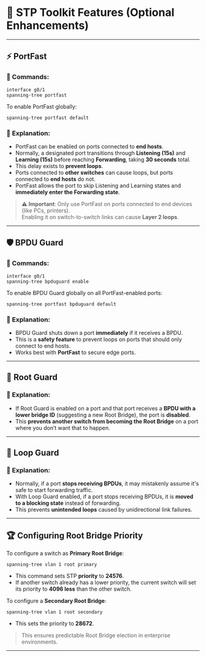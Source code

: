 
# 🧰 STP Toolkit Features (Optional Enhancements)

---

## ⚡ PortFast

### 🔧 Commands:
```
interface g0/1
spanning-tree portfast
```

To enable PortFast globally:
```
spanning-tree portfast default
```

### 📘 Explanation:
- PortFast can be enabled on ports connected to **end hosts**.
- Normally, a designated port transitions through **Listening (15s)** and **Learning (15s)** before reaching **Forwarding**, taking **30 seconds** total.
- This delay exists to **prevent loops**.
- Ports connected to **other switches** can cause loops, but ports connected to **end hosts** do not.
- PortFast allows the port to skip Listening and Learning states and **immediately enter the Forwarding state**.

> ⚠️ **Important**: Only use PortFast on ports connected to end devices (like PCs, printers).  
> Enabling it on switch-to-switch links can cause **Layer 2 loops**.

---

## 🛡️ BPDU Guard

### 🔧 Commands:
```
interface g0/1
spanning-tree bpduguard enable
```

To enable BPDU Guard globally on all PortFast-enabled ports:
```
spanning-tree portfast bpduguard default
```

### 📘 Explanation:
- BPDU Guard shuts down a port **immediately** if it receives a BPDU.
- This is a **safety feature** to prevent loops on ports that should only connect to end hosts.
- Works best with **PortFast** to secure edge ports.

---

## 👑 Root Guard

### 📘 Explanation:
- If Root Guard is enabled on a port and that port receives a **BPDU with a lower bridge ID** (suggesting a new Root Bridge), the port is **disabled**.
- This **prevents another switch from becoming the Root Bridge** on a port where you don’t want that to happen.

---

## 🔄 Loop Guard

### 📘 Explanation:
- Normally, if a port **stops receiving BPDUs**, it may mistakenly assume it's safe to start forwarding traffic.
- With Loop Guard enabled, if a port stops receiving BPDUs, it is **moved to a blocking state** instead of forwarding.
- This prevents **unintended loops** caused by unidirectional link failures.

---

## 🏆 Configuring Root Bridge Priority

To configure a switch as **Primary Root Bridge**:
```
spanning-tree vlan 1 root primary
```

- This command sets STP **priority** to **24576**.
- If another switch already has a lower priority, the current switch will set its priority to **4096 less** than the other switch.

To configure a **Secondary Root Bridge**:
```
spanning-tree vlan 1 root secondary
```

- This sets the priority to **28672**.

> This ensures predictable Root Bridge election in enterprise environments.

---
